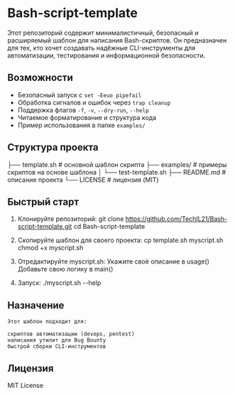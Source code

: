 # Bash-script-template

Этот репозиторий содержит минималистичный, безопасный и расширяемый шаблон для написания Bash-скриптов. Он предназначен для тех, кто хочет создавать надёжные CLI-инструменты для автоматизации, тестирования и информационной безопасности.

## Возможности

- Безопасный запуск с `set -Eeuo pipefail`
- Обработка сигналов и ошибок через `trap cleanup`
- Поддержка флагов `-f`, `-v`, `--dry-run`, `--help`
- Читаемое форматирование и структура кода
- Пример использования в папке `examples/`

## Структура проекта
├── template.sh # основной шаблон скрипта
├── examples/ # примеры скриптов на основе шаблона
│ └── test-template.sh
├── README.md # описание проекта
└── LICENSE # лицензия (MIT)


## Быстрый старт

1. Клонируйте репозиторий:
    git clone https://github.com/TechIL21/Bash-script-template.git
    cd Bash-script-template

2. Скопируйте шаблон для своего проекта:
    cp template.sh myscript.sh
    chmod +x myscript.sh

3. Отредактируйте myscript.sh:
    Укажите своё описание в usage()
    Добавьте свою логику в main()

4. Запуск:
    ./myscript.sh --help

## Назначение

    Этот шаблон подходит для:

    скриптов автоматизации (devops, pentest)
    написания утилит для Bug Bounty
    быстрой сборки CLI-инструментов

## Лицензия

MIT License




